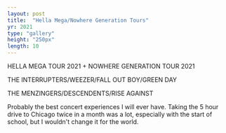```yaml
---
layout: post
title:  "Hella Mega/Nowhere Generation Tours"
yr: 2021
type: "gallery"
height: "250px"
length: 10
---
```


HELLA MEGA TOUR 2021 + NOWHERE GENERATION TOUR 2021<!--more-->

THE INTERRUPTERS/WEEZER/FALL OUT BOY/GREEN DAY

THE MENZINGERS/DESCENDENTS/RISE AGAINST

Probably the best concert experiences I will ever have. Taking the 5 hour drive to Chicago twice in a month was a lot, especially with the start of school, but I wouldn't change it for the world.